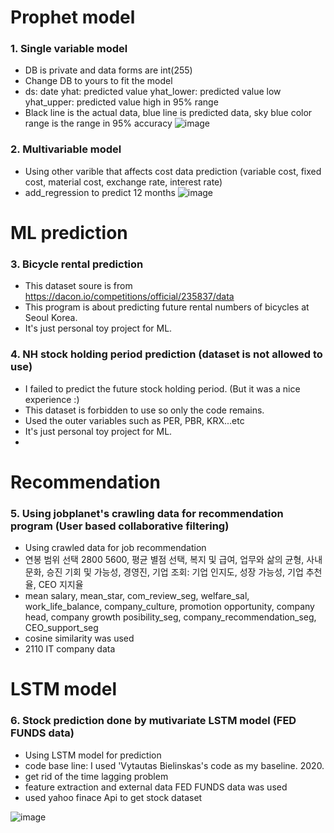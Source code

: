 # Prophet model
### 1. Single variable model
- DB is private and data forms are int(255)
- Change DB to yours to fit the model
- ds: date  yhat: predicted value  yhat_lower: predicted value low  yhat_upper: predicted value high in 95% range
- Black line is the actual data, blue line is predicted data, sky blue color range is the range in 95% accuracy
![image](https://user-images.githubusercontent.com/50603209/131627632-e13152a9-1b76-4b3b-9e6e-08e6cea4804f.png)

### 2. Multivariable model
- Using other varible that affects cost data prediction (variable cost, fixed cost, material cost, exchange rate, interest rate)
- add_regression to predict 12 months
![image](https://user-images.githubusercontent.com/50603209/131627531-30e19baf-50e5-483c-9b38-bf52cb4a116c.png)

# ML prediction
### 3. Bicycle rental prediction
* This dataset soure is from https://dacon.io/competitions/official/235837/data
* This program is about predicting future rental numbers of bicycles at Seoul Korea.
* It's just personal toy project for ML.

### 4. NH stock holding period prediction (dataset is not allowed to use)
* I failed to predict the future stock holding period. (But it was a nice experience :)
* This dataset is forbidden to use so only the code remains.
* Used the outer variables such as PER, PBR, KRX...etc
* It's just personal toy project for ML.
* 
# Recommendation
### 5. Using jobplanet's crawling data for recommendation program (User based collaborative filtering)
* Using crawled data for job recommendation
* 연봉 범위 선택 2800 5600, 평균 별점 선택, 복지 및 급여, 업무와 삶의 균형, 사내문화, 승진 기회 및 가능성, 경영진, 기업 조회: 기업 인지도, 성장 가능성, 기업 추천율, CEO 지지율
* mean salary, mean_star, com_review_seg, welfare_sal, work_life_balance, company_culture, promotion opportunity, company head, company growth posibility_seg, company_recommendation_seg, CEO_support_seg
* cosine similarity was used
* 2110 IT company data
# LSTM model
### 6. Stock prediction done by mutivariate LSTM model (FED FUNDS data)
* Using LSTM model for prediction
* code base line: I used 'Vytautas Bielinskas's code as my baseline. 2020.
* get rid of the time lagging problem
* feature extraction and external data FED FUNDS data was used
* used yahoo finace Api to get stock dataset

![image](https://user-images.githubusercontent.com/50603209/141417239-2e16d0da-aadc-4c8b-bfa1-f989e870f365.png)

